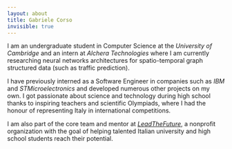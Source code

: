 ```yaml
---
layout: about
title: Gabriele Corso
invisible: true
---
```


I am an undergraduate student in Computer Science at the *University of Cambridge* and an intern at *Alchera Technologies* where I am currently researching neural networks architectures for spatio-temporal graph structured data (such as traffic prediction).

I have previously interned as a Software Engineer in companies such as *IBM* and *STMicroelectronics* and developed numerous other projects on my own. I got passionate about science and technology during high school thanks to inspiring teachers and scientific Olympiads, where I had the honour of representing Italy in international competitions.

I am also part of the core team and mentor at *[LeadTheFuture](https://leadthefuture.tech)*, a nonprofit organization with the goal of helping talented Italian university and high school students reach their potential.